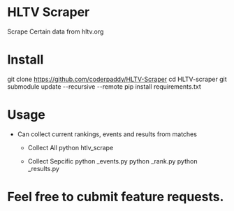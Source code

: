 # HLTV Scraper
 Scrape Certain data from hltv.org

 # Install
  git clone https://github.com/coderpaddy/HLTV-Scraper
  cd HLTV-scraper
  git submodule update --recursive --remote
  pip install requirements.txt

# Usage
 - Can collect current rankings, events and results from matches

   - Collect All
    python htlv_scrape

   - Collect Sepcific
    python _events.py
    python _rank.py
    python _results.py

# Feel free to cubmit feature requests.